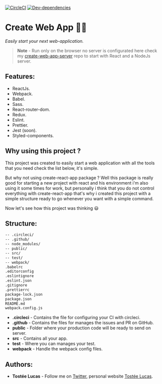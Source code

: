 [![CircleCI](https://circleci.com/gh/luctst/create-web-app.svg?style=shield)](https://circleci.com/gh/luctst/create-web-app)
[![Dev-dependencies](https://img.shields.io/david/dev/luctst/create-web-app.svg)](https://img.shields.io/david/dev/luctst/create-web-app.svg)

# Create Web App 🐙🐙
*Easily start your next web-application.*
>**Note** - Run only on the browser no server is configurated here check my [create-web-app-server](https://github.com/luctst/create-web-app-server) repo to start with React and a NodeJs server.

## Features:
* ReactJs.
* Webpack.
* Babel.
* Sass.
* React-router-dom.
* Redux.
* Eslint.
* Prettier.
* Jest (soon).
* Styled-components.

## Why using this project ?
This project was created to easily start a web application with all the tools that you need check the list below, it's simple.

But why not using create-react-app package ? Well this package is really good for starting a new project with react and his environment i'm also using it some times for work, but personally i think that you do not control everything with create-react-app that's why i created this project with a simple structure ready to go whenever you want with a simple command.

Now let's see how this project was thinking :smiley:

## Structure:
```bash
-- .circleci/
-- .github/
-- node_modules/
-- public/
-- src/
-- test/
-- webpack/
.babelrc
.editorconfig
.eslintignore
.eslint.json
.gitignore
.prettierrc
package-lock.json
package.json
README.md
webpack.config.js
```

* **.circleci** - Contains the file for configuring your CI with circleci.
* **.github** - Contains the files for manages the issues and PR on GitHub.
* **public** - Folder where your production code will be ready to send on server.
* **src** - Contains all your app.
* **test** - Where you can manages your test.
* **webpack** - Handle the webpack config files.

## Authors:
* **Tostée Lucas** - Follow me on [Twitter](https://www.twitter.com/@ltostee), personal website [Tostée Lucas](https://www.lucas-tostee.com).
